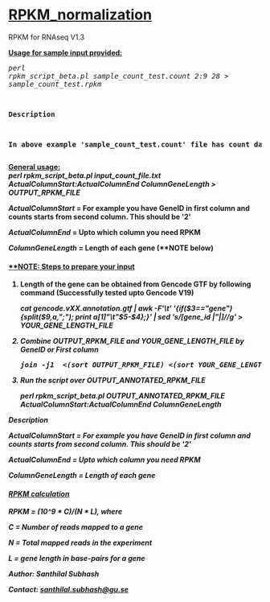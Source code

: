 <h1><u>RPKM_normalization</u></h1>


RPKM for RNAseq V1.3

<b><u>Usage for sample input provided:</u></b> <br><pre><i>perl rpkm_script_beta.pl sample_count_test.count 2:9 28 > sample_count_test.rpkm</i>

<b>Description<b>
<p>In above example 'sample_count_test.count' file has count data from 2 to 9th column; 28th column has length of each genes calculated from Gencode GTF (Note below).</p></pre>

<b><u>General usage:</u></b> <br><i>perl rpkm_script_beta.pl input_count_file.txt ActualColumnStart:ActualColumnEnd ColumnGeneLength > OUTPUT_RPKM_FILE </i>


<i>ActualColumnStart</i> = For example you have GeneID in first column and counts starts from second column. This should be '2'

<i>ActualColumnEnd</i> = Upto which column you need RPKM

<i>ColumnGeneLength</i> = Length of each gene (**NOTE below)






<h4><u>**NOTE: Steps to prepare your input</u></h4>

<ol>
<li>Length of the gene can be obtained from Gencode GTF by following command (Successfully tested upto Gencode V19)</li>

<i>cat gencode.vXX.annotation.gtf | awk -F'\t' '{if($3=="gene") {split($9,a,";"); print a[1]"\t"$5-$4};}' | sed 's/[gene_id |"|]//g' > YOUR_GENE_LENGTH_FILE<i>


<li>Combine OUTPUT_RPKM_FILE and YOUR_GENE_LENGTH_FILE by GeneID or First column</li>

<pre><i>join -j1  <(sort OUTPUT_RPKM_FILE) <(sort YOUR_GENE_LENGTH_FILE) > OUTPUT_ANNOTATED_RPKM_FILE</i></pre>

<li>Run the script over OUTPUT_ANNOTATED_RPKM_FILE</li>

<i>perl rpkm_script_beta.pl OUTPUT_ANNOTATED_RPKM_FILE ActualColumnStart:ActualColumnEnd ColumnGeneLength</i>

</ol>

<b>Description</b>

<i>ActualColumnStart</i> = For example you have GeneID in first column and counts starts from second column. This should be '2'

<i>ActualColumnEnd</i> = Upto which column you need RPKM

<i>ColumnGeneLength</i> = Length of each gene




<h4><u>RPKM calculation</u></h4>


RPKM = (10^9 * C)/(N * L), where

C = Number of reads mapped to a gene

N = Total mapped reads in the experiment

L = gene length in base-pairs for a gene


Author: Santhilal Subhash

Contact: santhilal.subhash@gu.se


